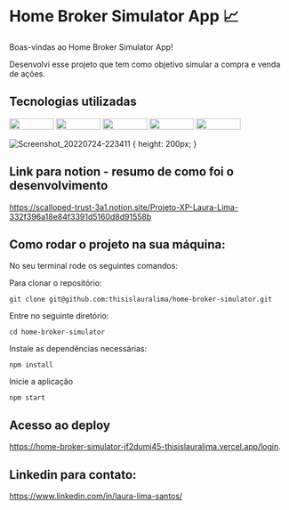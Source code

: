 # Home Broker Simulator App 📈

Boas-vindas ao Home Broker Simulator App!

Desenvolvi esse projeto que tem como objetivo simular a compra e venda de ações.

## Tecnologias utilizadas

<div>
  <img height="20px" width="80px" src="https://img.shields.io/badge/Tailwind_CSS-38B2AC?style=for-the-badge&logo=tailwind-css&logoColor=white" />
  <img height="20px" width="80px" src="https://img.shields.io/badge/React_Router-CA4245?style=for-the-badge&logo=react-router&logoColor=white" />
  <img height="20px" width="80px" src="https://img.shields.io/badge/React-20232A?style=for-the-badge&logo=react&logoColor=61DAFB" />
  <img height="20px" width="80px" src="https://img.shields.io/badge/Node.js-43853D?style=for-the-badge&logo=node.js&logoColor=white" />
  <img height="20px" width="80px" src="https://img.shields.io/badge/JavaScript-323330?style=for-the-badge&logo=javascript&logoColor=F7DF1E" />
<div>

![Screenshot_20220724-223411](https://user-images.githubusercontent.com/93014175/180681239-1c2ff95f-45ec-451d-af0c-77dd1e4c94db.png) { height: 200px; }


## Link para notion - resumo de como foi o desenvolvimento
https://scalloped-trust-3a1.notion.site/Projeto-XP-Laura-Lima-332f396a18e84f3391d5160d8d91558b

## Como rodar o projeto na sua máquina:


No seu terminal rode os seguintes comandos:

Para clonar o repositório:

```
git clone git@github.com:thisislauralima/home-broker-simulator.git
```
Entre no seguinte diretório:
```
cd home-broker-simulator
```
Instale as dependências necessárias:
```
npm install
```
Inicie a aplicação
```
npm start
```

## Acesso ao deploy

https://home-broker-simulator-jf2dumj45-thisislauralima.vercel.app/login.

## Linkedin para contato:
https://www.linkedin.com/in/laura-lima-santos/
